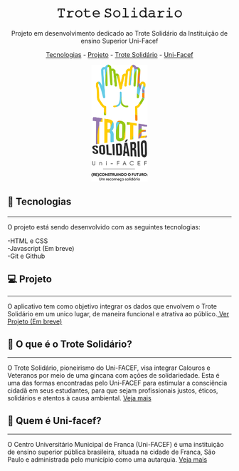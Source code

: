 <h1 align="center"> 𝚃𝚛𝚘𝚝𝚎 𝚂𝚘𝚕𝚒𝚍𝚊𝚛𝚒𝚘 </h1>

<p align="center">Projeto em desenvolvimento dedicado ao Trote Solidário da Instituição de ensino
Superior Uni-Facef
</p>

<p align="center">
<a href="#-tecnologias">Tecnologias</a>
-
<a href="#-projeto">Projeto</a>
-
<a href="#-trotesolidario">Trote Solidário</a>
-
<a href="#-unifacef">Uni-Facef</a>
</p>

<p align="center">
<img alt="Projeto trote Solidario" src="./assets/logo2.png" width="25%">
</p>


## 💎 Tecnologias</p>

---

O projeto está sendo desenvolvido com as seguintes tecnologias:

-HTML e CSS </br>
-Javascript (Em breve)</br>
-Git e Github
</br>

## 💻 Projeto

---

O aplicativo tem como objetivo integrar os dados que envolvem o Trote Solidário em um unico lugar, de maneira funcional e atrativa ao público.<a href="#-projeto"> Ver Projeto (Em breve)</a>
</br>

## 🤝 O que é o Trote Solidário?

---

O Trote Solidário, pioneirismo do Uni-FACEF, visa integrar Calouros e Veteranos por meio de uma gincana com ações de solidariedade. Esta é uma das formas encontradas pelo Uni-FACEF para estimular a consciência cidadã em seus estudantes, para que sejam profissionais justos, éticos, solidários e atentos à causa ambiental. <a href="https://www.unifacef.com.br/extensao/trote-solidario/"> Veja mais</a>
</br>

## 📘 Quem é Uni-facef?

---

O Centro Universitário Municipal de Franca (Uni-FACEF) é uma instituição de ensino superior pública brasileira, situada na cidade de Franca, São Paulo e administrada pelo município como uma autarquia.
<a href="https://www.unifacef.com.br/"> Veja mais</a>